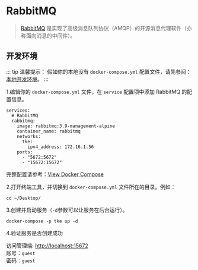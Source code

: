 # RabbitMQ

> [RabbitMQ](https://www.rabbitmq.com/) 是实现了高级消息队列协议（AMQP）的开源消息代理软件（亦称面向消息的中间件）。

## 开发环境

::: tip 温馨提示：
假如你的本地没有 `docker-compose.yml` 配置文件，请先参阅：[本地开发环境](/view/)。
:::

1.编辑你的 `docker-compose.yml` 文件，在 `service` 配置项中添加 RabbitMQ 的配置信息。
```yaml{1}
services:
  # RabbitMQ
  rabbitmq:
    image: rabbitmq:3.9-management-alpine
    container_name: rabbitmq
    networks:
      tke:
        ipv4_address: 172.16.1.56
    ports:
      - "5672:5672"
      - "15672:15672"
```
完整配置请参考：[View Docker Compose](/compose) 

2.打开终端工具，并切换到 `docker-compose.yml` 文件所在的目录。例如：
```shell
cd ~/Desktop/
```

3.创建并启动服务（`-d`参数可以让服务在后台运行）。
```shell
docker-compose -p tke up -d
```

4.验证服务是否创建成功

访问管理端: [http://localhost:15672](http://localhost:15672)    
账号：`guest`    
密码：`guest`

[//]: # (除了使用 Docker Compose，也可以执行下面的命令来创建容器。)

[//]: # ()
[//]: # (创建rabbitmq服务容器)

[//]: # (```shell)

[//]: # (docker run -d --name rabbitmq --restart no --network tke --ip 172.16.1.56 -p 5672:5672 -p 15672:15672 rabbitmq:3.9-management-alpine)

[//]: # (```)

